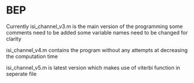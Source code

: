 # BEP
Currently isi_channel_v3.m is the main version of the programming
some comments need to be added 
some variable names need to be changed for clarity

isi_channel_v4.m contains the program without any attempts at decreasing the computation time

isi_channel_v5.m is latest version which makes use of viterbi function in seperate file
